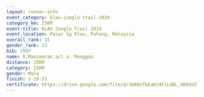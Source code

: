 ```yaml
---
layout: runner-info 
event_category: klau-jungle-trail-2019 
category_km: 25KM 
event-title: KLAU Jungle Trail 2019 
event-location: Pasar Sg Klau, Pahang, Malaysia 
overall_rank: 15
gender_rank: 13
bib: 2507
name: R.Manimaran a/l a. Renggan
distance: 25KM
category: 25KM
gender: Male
finish: 3-29-51
certificate: https://drive.google.com/file/d/1m8OoTbEaWJ4FiLdBL_kB9GV2l2N430Td/view?usp=sharing
---
```

